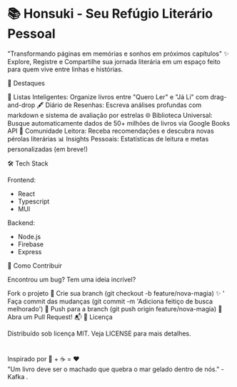 # 📚 Honsuki - Seu Refúgio Literário Pessoal
"Transformando páginas em memórias e sonhos em próximos capítulos"
✨ Explore, Registre e Compartilhe sua jornada literária em um espaço feito para quem vive entre linhas e histórias.

🌟 Destaques

📖 Listas Inteligentes: Organize livros entre "Quero Ler" e "Já Li" com drag-and-drop
🖋️ Diário de Resenhas: Escreva análises profundas com markdown e sistema de avaliação por estrelas
🌐 Biblioteca Universal: Busque automaticamente dados de 50+ milhões de livros via Google Books API
📢 Comunidade Leitora: Receba recomendações e descubra novas pérolas literárias 
📊 Insights Pessoais: Estatísticas de leitura e metas personalizadas (em breve!)

🛠️ Tech Stack

Frontend:
- React
- Typescript
- MUI

Backend:
- Node.js
- Firebase
- Express

🤝 Como Contribuir

Encontrou um bug? Tem uma ideia incrível?

Fork o projeto 📌
Crie sua branch (git checkout -b feature/nova-magia) ✨ '
Faça commit das mudanças (git commit -m 'Adiciona feitiço de busca melhorado') 🔮
Push para a branch (git push origin feature/nova-magia) 🚀
Abra um Pull Request! 📬
📄 Licença

Distribuído sob licença MIT. Veja LICENSE para mais detalhes.
#
Inspirado por 📖 + ☕ = ❤️ <br>
"Um livro deve ser o machado que quebra o mar gelado dentro de nós." - Kafka
.

#
